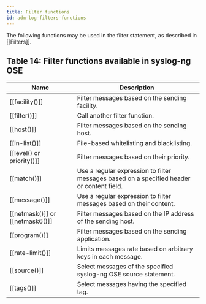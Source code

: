 ```yaml
---
title: Filter functions
id: adm-log-filters-functions
---
```


The following functions may be used in the filter statement, as
described in [[Filters]].  

## Table 14: Filter functions available in syslog-ng OSE

|Name|Description|
|---|---|
|[[facility()]]| Filter messages based on the sending facility.|
|[[filter()]]|Call another filter function.|
|[[host()]]|Filter messages based on the sending host.|
|[[in-list()]]|File-based whitelisting and blacklisting.|
|[[level() or priority()]]|Filter messages based on their priority. |
|[[match()]]|Use a regular expression to filter messages based on a specified header or content field.|
|[[message()]]|Use a regular expression to filter messages based on their content.|
|[[netmask()]] or [[netmask6()]]|Filter messages based on the IP address of the sending host.|
|[[program()]]|Filter messages based on the sending application.|
|[[rate-limit()]] |Limits messages rate based on arbitrary keys in each message. |
|[[source()]]|Select messages of the specified syslog-ng OSE source statement.|
|[[tags()]]|Select messages having the specified tag.|
